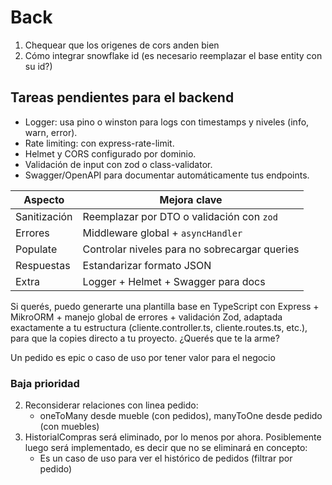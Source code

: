 # Back

1. Chequear que los origenes de cors anden bien
1. Cómo integrar snowflake id (es necesario reemplazar el base entity con su id?)

## Tareas pendientes para el backend

- Logger: usa pino o winston para logs con timestamps y niveles (info, warn, error).
- Rate limiting: con express-rate-limit.
- Helmet y CORS configurado por dominio.
- Validación de input con zod o class-validator.
- Swagger/OpenAPI para documentar automáticamente tus endpoints.

| Aspecto      | Mejora clave                                  |
| ------------ | --------------------------------------------- |
| Sanitización | Reemplazar por DTO o validación con `zod`     |
| Errores      | Middleware global + `asyncHandler`            |
| Populate     | Controlar niveles para no sobrecargar queries |
| Respuestas   | Estandarizar formato JSON                     |
| Extra        | Logger + Helmet + Swagger para docs           |

Si querés, puedo generarte una plantilla base en TypeScript con Express + MikroORM + manejo global de errores + validación Zod, adaptada exactamente a tu estructura (cliente.controller.ts, cliente.routes.ts, etc.), para que la copies directo a tu proyecto. ¿Querés que te la arme?

Un pedido es epic o caso de uso por tener valor para el negocio

### Baja prioridad

2. Reconsiderar relaciones con linea pedido:
   - oneToMany desde mueble (con pedidos), manyToOne desde pedido (con muebles)
3. HistorialCompras será eliminado, por lo menos por ahora. Posiblemente luego será implementado, es decir que no se eliminará en concepto:
   - Es un caso de uso para ver el histórico de pedidos (filtrar por pedido)
